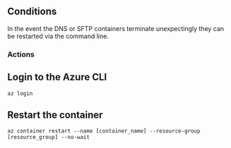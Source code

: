 ## Conditions

In the event the DNS or SFTP containers terminate unexpectingly they can be restarted via the command line.

### Actions

## Login to the Azure CLI

```
az login
```

## Restart the container

```
az container restart --name [container_name] --resource-group [resource_group] --no-wait
```
